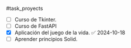 #task_proyects
- [ ] Curso de Tkinter. 
- [ ] Curso de FastAPI
- [x] Aplicación del juego de la vida. ✅ 2024-10-18
- [ ] Aprender principios Solid.

